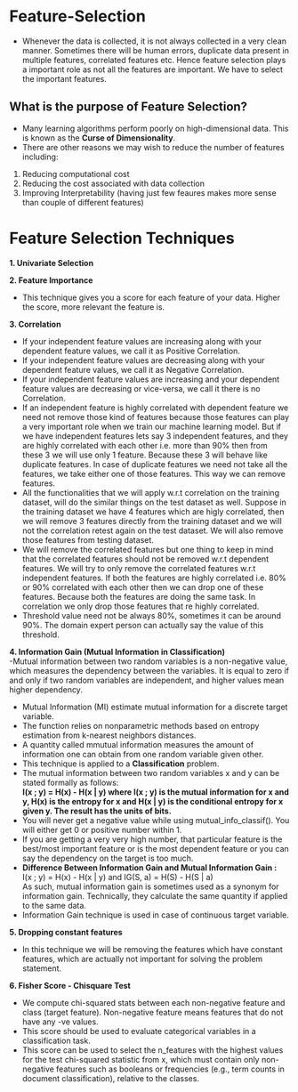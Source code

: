 # Feature-Selection
- Whenever the data is collected, it is not always collected in a very clean manner. Sometimes there will be human errors, duplicate data present in multiple features, correlated features etc. Hence feature selection plays a important role as not all the features are important. We have to select the important features.

## What is the purpose of Feature Selection?
- Many learning algorithms perform poorly on high-dimensional data. This is known as the __Curse of Dimensionality__.
- There are other reasons we may wish to reduce the number of features including:  
1. Reducing computational cost  
2. Reducing the cost associated with data collection  
3. Improving Interpretability (having just few feaures makes more sense than couple of different features)

# Feature Selection Techniques

__1. Univariate Selection__  

__2. Feature Importance__  
- This technique gives you a score for each feature of your data. Higher the score, more relevant the feature is.

__3. Correlation__  
- If your independent feature values are increasing along with your dependent feature values, we call it as Positive Correlation.
- If your independent feature values are decreasing along with your dependent feature values, we call it as Negative Correlation.
- If your independent feature values are increasing and your dependent feature values are decreasing or vice-versa, we call it there is no Correlation.
- If an independent feature is highly correlated with dependent feature we need not remove those kind of features because those features can play a very important role when we train our machine learning model. But if we have independent features lets say 3 independent features, and they are highly correlated with each other i.e. more than 90% then from these 3 we will use only 1 feature. Because these 3 will behave like duplicate features. In case of duplicate features we need not take all the features, we take either one of those features. This way we can remove features.
- All the functionalities that we will apply w.r.t correlation on the training dataset, will do the similar things on the test dataset as well. Suppose in the training dataset we have 4 features which are higly correlated, then we will remove 3 features directly from the training dataset and we will not the correlation retest again on the test dataset. We will also remove those features from testing dataset.
- We will remove the correlated features but one thing to keep in mind that the correlated features should not be removed w.r.t dependent features. We will try to only remove the correlated features w.r.t independent features. If both the features are highly correlated i.e. 80% or 90% correlated with each other then we can drop one of these features. Because both the features are doing the same task. In correlation we only drop those features that re highly correlated.
- Threshold value need not be always 80%, sometimes it can be around 90%. The domain expert person can actually say the value of this threshold.

__4. Information Gain (Mutual Information in Classification)__  
-Mutual information between two random variables is a non-negative value, which measures the dependency between the variables. It is equal to zero if and only if two random variables are independent, and higher values mean higher dependency.
- Mutual Information (MI) estimate mutual information for a discrete target variable.
- The function relies on nonparametric methods based on entropy estimation from k-nearest neighbors distances.
- A quantity called mmutual information measures the amount of information one can obtain from one random variable given other.
- This technique is applied to a __Classification__ problem.
- The mutual information between two random variables x and y can be stated formally as follows:  
__I(x ; y) = H(x) - H(x | y) where I(x ; y) is the mutual information for x and y, H(x) is the entropy for x and H(x | y) is the conditional entropy for x given y. The result has the units of bits.__
- You will never get a negative value while using mutual_info_classif(). You will either get 0 or positive number within 1.
- If you are getting a very very high number, that particular feature is the best/most important feature or is the most dependent feature or you can say the dependency on the target is too much.
- __Difference Between Information Gain and Mutual Information Gain :__  
I(x ; y) = H(x) - H(x | y) and IG(S, a) = H(S) - H(S | a)  
As such, mutual information gain is sometimes used as a synonym for information gain. Technically, they calculate the same quantity if applied to the same data.
- Information Gain technique is used in case of continuous target variable.

__5. Dropping constant features__  
- In this technique we will be removing the features which have constant features, which are actually not important for solving the problem statement.

__6. Fisher Score - Chisquare Test__  
- We compute chi-squared stats between each non-negative feature and class (target feature). Non-negative feature means features that do not have any -ve values.
- This score should be used to evaluate categorical variables in a classification task.
- This score can be used to select the n_features with the highest values for the test chi-squared statistic from x, which must contain only non-negative features such as booleans or frequencies (e.g., term counts in document classification), relative to the classes.
